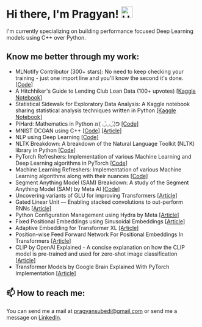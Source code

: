 # Hi there, I'm Pragyan! <img src="https://raw.githubusercontent.com/aemmadi/aemmadi/master/wave.gif" alt="Hello" width="30">

I'm currently specializing on building performance focused Deep Learning models using C++ over Python.

## Know me better through my work:

- MLNotify Contributor (300+ stars): No need to keep checking your training - just one import line and you'll know the second it's done. [[Code]](https://github.com/aporia-ai/mlnotify)
- A Hitchhiker's Guide to Lending Club Loan Data (100+ upvotes) [[Kaggle Notebook]](https://www.kaggle.com/code/pragyanbo/a-hitchhiker-s-guide-to-lending-club-loan-data)
- Statistical Sidewalk for Exploratory Data Analysis: A Kaggle notebook sharing statistical analysis techniques written in Python [[Kaggle Notebook]](https://www.kaggle.com/code/pragyanbo/statistical-sidewalk-for-eda)
- PiHard: Mathematics in Python ℼ( ◡̀_◡́)ᕤ [[Code]](https://github.com/PragyanSubedi/PiHard)
- MNIST DCGAN using C++ [[Code]](https://github.com/PragyanSubedi/MNIST-DCGAN-PyTorchCPP) [[Article]](https://medium.com/@pragyansubedi/pytorch-c-frontend-build-a-mnist-dcgan-using-c-34ed4a257d26)
- NLP using Deep Learning [[Code]](https://github.com/PragyanSubedi/NLP-Deep-Learning)
- NLTK Breakdown: A breakdown of the Natural Language Toolkit (NLTK) library in Python [[Code]](https://github.com/PragyanSubedi/NLTK-Breakdown/tree/main)
- PyTorch Refreshers: Implementation of various Machine Learning and Deep Learning algorithms in PyTorch [[Code]](https://github.com/PragyanSubedi/PyTorch-Refreshers)
- Machine Learning Refreshers: Implementation of various Machine Learning algorithms along with their nuances [[Code]](https://github.com/PragyanSubedi/Machine-Learning-Refreshers)
- Segment Anything Model (SAM) Breakdown: A study of the Segment Anything Model (SAM) by Meta AI [[Code]](https://github.com/PragyanSubedi/Segment-Anything-Model-Breakdown)
- Uncovering variants of GLU for improving Transformers [[Article]](https://medium.com/@pragyansubedi/uncovering-variants-of-glu-for-improving-transformers-d503cd87ea71)
- Gated Linear Unit — Enabling stacked convolutions to out-perform RNNs [[Article]](https://medium.com/@pragyansubedi/gated-linear-unit-enabling-stacked-convolutions-to-out-perform-rnns-ea08daa653b8)
- Python Configuration Management using Hydra by Meta [[Article]](https://medium.com/coinmonks/python-configuration-management-using-hydra-by-meta-e24586d53ef2)
- Fixed Positional Embeddings using Sinusoidal Embeddings [[Article]](https://medium.com/@pragyansubedi/generating-fixed-positional-embeddings-for-input-sequences-using-sinusoidal-embeddings-f09d3d1d9ccf)
- Adaptive Embedding for Transformer XL [[Article]](https://medium.com/@pragyansubedi/adaptive-embedding-for-transformer-xl-ef8f9f80d88c)
- Position-wise Feed Forward Network For Positional Embeddings In Transformers [[Article]](https://medium.com/@pragyansubedi/position-wise-feed-forward-network-for-positional-embeddings-in-transformers-74e71f5a20e)
- CLIP by OpenAI Explained - A concise explanation on how the CLIP model is pre-trained and used for zero-shot image classification [[Article]](https://medium.com/@pragyansubedi/clip-by-openai-explained-1e4c38644356)
- Transformer Models by Google Brain Explained With PyTorch Implementation [[Article]](https://medium.com/@pragyansubedi/transformer-models-by-google-brain-explained-with-pytorch-implementation-7eeb62cceeaa)

## 📫 How to reach me:

You can send me a mail at pragyansubedi@gmail.com or send me a message on <a href="https://www.linkedin.com/in/pragyanbo/">LinkedIn</a>.

